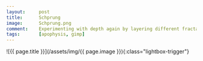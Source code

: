 ```yaml
---
layout:		post
title:		Schprung
image:		Schprung.png
comment:	Experimenting with depth again by layering different fractals together
tags:		[apophysis, gimp]
---
```


<span class="lightbox-trigger">
![{{ page.title }}](/assets/img/{{ page.image }}){:class="lightbox-trigger"}
</span>
